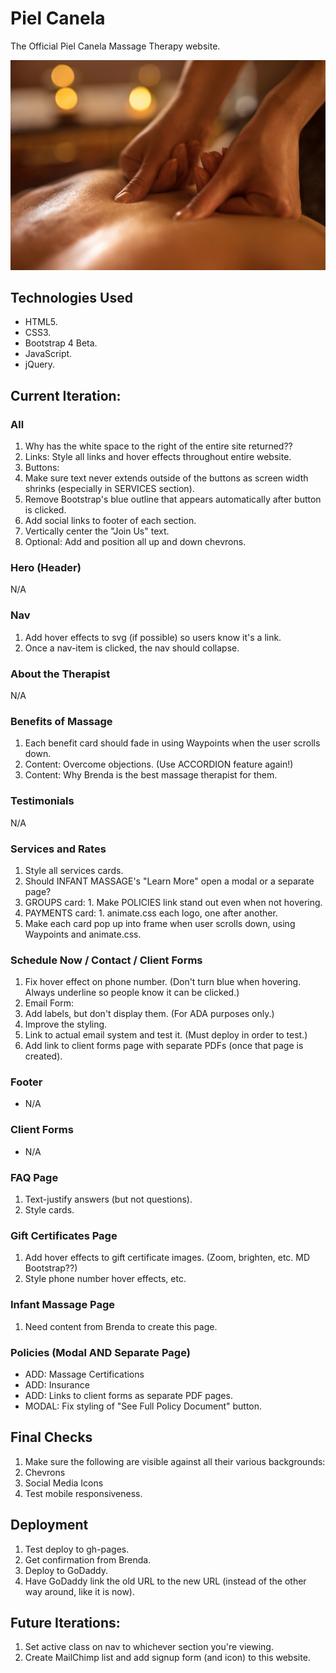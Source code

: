 # Piel Canela

The Official Piel Canela Massage Therapy website.

![Piel Canela Massage Therapy](https://github.com/toddcf/pielcanela/blob/master/assets/img/hands-large.jpg "Piel Canela Massage Therapy")

## Technologies Used

- HTML5.
- CSS3.
- Bootstrap 4 Beta.
- JavaScript.
- jQuery.

## Current Iteration:

### All

1. Why has the white space to the right of the entire site returned??
2. Links: Style all links and hover effects throughout entire website.
3. Buttons:
  1. Make sure text never extends outside of the buttons as screen width shrinks (especially in SERVICES section).
  2. Remove Bootstrap's blue outline that appears automatically after button is clicked.
4. Add social links to footer of each section.
  1. Vertically center the "Join Us" text.
5. Optional: Add and position all up and down chevrons.

### Hero (Header)

N/A

### Nav

1. Add hover effects to svg (if possible) so users know it's a link.
2. Once a nav-item is clicked, the nav should collapse.

### About the Therapist

N/A

### Benefits of Massage

1. Each benefit card should fade in using Waypoints when the user scrolls down.
2. Content: Overcome objections. (Use ACCORDION feature again!)
3. Content: Why Brenda is the best massage therapist for them.

### Testimonials

N/A

### Services and Rates

1. Style all services cards.
  1. Should INFANT MASSAGE's "Learn More" open a modal or a separate page?
  2. GROUPS card:
    1. Make POLICIES link stand out even when not hovering.
  3. PAYMENTS card:
    1. animate.css each logo, one after another.
  4. Make each card pop up into frame when user scrolls down, using Waypoints and animate.css.


### Schedule Now / Contact / Client Forms

1. Fix hover effect on phone number. (Don't turn blue when hovering. Always underline so people know it can be clicked.)
2. Email Form:
  1. Add labels, but don't display them. (For ADA purposes only.)
  2. Improve the styling.
  3. Link to actual email system and test it. (Must deploy in order to test.)
3. Add link to client forms page with separate PDFs (once that page is created).

### Footer

- N/A

### Client Forms

- N/A

### FAQ Page

1. Text-justify answers (but not questions).
2. Style cards.

### Gift Certificates Page

1. Add hover effects to gift certificate images. (Zoom, brighten, etc. MD Bootstrap??)
2. Style phone number hover effects, etc.

### Infant Massage Page

1. Need content from Brenda to create this page.

### Policies (Modal AND Separate Page)
  
- ADD: Massage Certifications
- ADD: Insurance
- ADD: Links to client forms as separate PDF pages.
- MODAL: Fix styling of "See Full Policy Document" button.

## Final Checks

1. Make sure the following are visible against all their various backgrounds:
  1. Chevrons
  2. Social Media Icons
2. Test mobile responsiveness.

## Deployment

1. Test deploy to gh-pages.
2. Get confirmation from Brenda.
3. Deploy to GoDaddy.
4. Have GoDaddy link the old URL to the new URL (instead of the other way around, like it is now).

## Future Iterations:

1. Set active class on nav to whichever section you're viewing.
2. Create MailChimp list and add signup form (and icon) to this website.